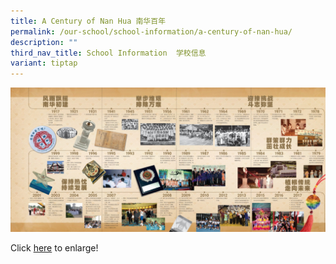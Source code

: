 ```yaml
---
title: A Century of Nan Hua 南华百年
permalink: /our-school/school-information/a-century-of-nan-hua/
description: ""
third_nav_title: School Information  学校信息
variant: tiptap
---
```

![](/images/nanhua_history.jpeg)

Click [here](/images/nanhua_history.jpeg) to enlarge!